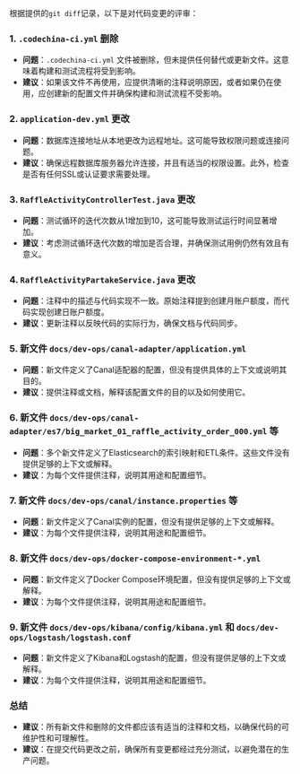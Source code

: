 根据提供的`git diff`记录，以下是对代码变更的评审：

### 1. `.codechina-ci.yml` 删除
- **问题**：`.codechina-ci.yml` 文件被删除，但未提供任何替代或更新文件。这意味着构建和测试流程将受到影响。
- **建议**：如果该文件不再使用，应提供清晰的注释说明原因，或者如果仍在使用，应创建新的配置文件并确保构建和测试流程不受影响。

### 2. `application-dev.yml` 更改
- **问题**：数据库连接地址从本地更改为远程地址。这可能导致权限问题或连接问题。
- **建议**：确保远程数据库服务器允许连接，并且有适当的权限设置。此外，检查是否有任何SSL或认证要求需要处理。

### 3. `RaffleActivityControllerTest.java` 更改
- **问题**：测试循环的迭代次数从1增加到10，这可能导致测试运行时间显著增加。
- **建议**：考虑测试循环迭代次数的增加是否合理，并确保测试用例仍然有效且有意义。

### 4. `RaffleActivityPartakeService.java` 更改
- **问题**：注释中的描述与代码实现不一致。原始注释提到创建月账户额度，而代码实现创建日账户额度。
- **建议**：更新注释以反映代码的实际行为，确保文档与代码同步。

### 5. 新文件 `docs/dev-ops/canal-adapter/application.yml`
- **问题**：新文件定义了Canal适配器的配置，但没有提供具体的上下文或说明其目的。
- **建议**：提供注释或文档，解释该配置文件的目的以及如何使用它。

### 6. 新文件 `docs/dev-ops/canal-adapter/es7/big_market_01_raffle_activity_order_000.yml` 等
- **问题**：多个新文件定义了Elasticsearch的索引映射和ETL条件。这些文件没有提供足够的上下文或解释。
- **建议**：为每个文件提供注释，说明其用途和配置细节。

### 7. 新文件 `docs/dev-ops/canal/instance.properties` 等
- **问题**：新文件定义了Canal实例的配置，但没有提供足够的上下文或解释。
- **建议**：为每个文件提供注释，说明其用途和配置细节。

### 8. 新文件 `docs/dev-ops/docker-compose-environment-*.yml`
- **问题**：新文件定义了Docker Compose环境配置，但没有提供足够的上下文或解释。
- **建议**：为每个文件提供注释，说明其用途和配置细节。

### 9. 新文件 `docs/dev-ops/kibana/config/kibana.yml` 和 `docs/dev-ops/logstash/logstash.conf`
- **问题**：新文件定义了Kibana和Logstash的配置，但没有提供足够的上下文或解释。
- **建议**：为每个文件提供注释，说明其用途和配置细节。

### 总结
- **建议**：所有新文件和删除的文件都应该有适当的注释和文档，以确保代码的可维护性和可理解性。
- **建议**：在提交代码更改之前，确保所有变更都经过充分测试，以避免潜在的生产问题。